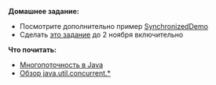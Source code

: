 **Домашнее задание:**
- Посмотрите дополнительно пример [SynchronizedDemo](https://github.com/Gamzat/NCEdu2015/blob/master/seminars/s1/SynchronizedDemo.java)
- Сделать [это задание](https://github.com/Gamzat/NCEdu2015/tree/master/seminars/s1/homework/README.md) до 2 ноября включительно

**Что почитать:**
- [Многопоточность в Java](http://habrahabr.ru/post/164487/)
- [Обзор java.util.concurrent.*](http://habrahabr.ru/company/luxoft/blog/157273/)